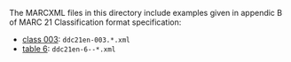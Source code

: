 The MARCXML files in this directory include examples given in appendic B of MARC 21 Classification format specification:

* [class 003](https://www.loc.gov/marc/classification/examples.html#ddc003): `ddc21en-003.*.xml`
* [table 6](https://www.loc.gov/marc/classification/examples.html#ddc6): `ddc21en-6--*.xml`

